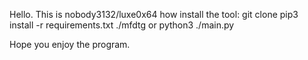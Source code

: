 Hello. This is nobody3132/luxe0x64
how install the tool:
git clone <path> 
pip3 install -r requirements.txt
./mfdtg or python3 ./main.py

Hope you enjoy the program.
